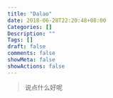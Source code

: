```yaml
---
title: "Dalao"
date: 2018-06-28T22:20:48+08:00
Categories: []
Description: ""
Tags: []
draft: false
comments: false
showMeta: false
showActions: false
---
```


> 说点什么好呢